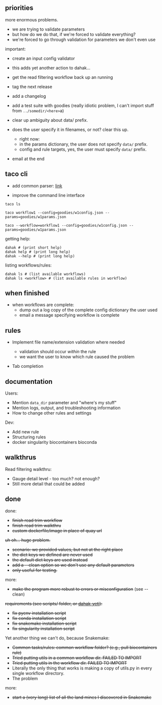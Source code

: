 ## priorities


more enormous problems.
* we are trying to validate parameters
* but how do we do that, if we're forced to validate everything?
* we're forced to go through validation for parameters we don't even use


important:
* create an input config validator
* this adds yet another action to dahak...

* get the read filtering workflow back up an running
* tag the next release 
* add a changelog
* add a test suite with goodies (really idiotic problem, I can't import stuff from `../somedir/<here>`a)

* clear up ambiguity about data/ prefix.
* does the user specify it in filenames, or not? clear this up.
    * right now:
    * in the params dictionary, the user does not specify `data/` prefix.
    * config and rule targets, yes, the user must specify `data/` prefix.

* email at the end


## taco cli

* add common parser: [link](https://github.com/dcppc/dcppc-bot/pull/4/files#diff-d51593b709dedb0cfd088f88515df1a2R180)

* improve the command line interface

```
taco ls

taco workflow1 --config=goodies/w1config.json --params=goodies/w1params.json

taco --workflow=workflow1 --config=goodies/w1config.json --params=goodies/w1params.json
```

getting help:

```
dahak # (print short help)
dahak help # (print long help)
dahak --help # (print long help)
```

listing workflows/rules:

```
dahak ls # (list available workflows)
dahak ls <workflow> # (list available rules in workflow)
```

## when finished

* when workflows are complete:
    * dump out a log copy of the complete config dictionary the user used
    * email a message specifying workflow is complete

## rules

* Implement file name/extension validation where needed
    * validation should occur *within* the rule
    * we want the user to know which rule caused the problem

* Tab completion

## documentation

Users:

* Mention `data_dir` parameter and "where's my stuff"
* Mention logs, output, and troubleshooting information
* How to change other rules and settings

Dev:

* Add new rule
* Structuring rules
* docker singularity biocontainers bioconda


## walkthrus

Read filtering walkthru:
* Gauge detail level - too much? not enough?
* Still more detail that could be added


## done

done:
* <s>finish read trim workflow</s>
* <s>finish read trim walkthru</s>
* <s>custom dockerfile/image in place of quay url</s>

<s>uh oh... huge problem.
* scenario: we provided values, but not at the right place
* the dict keys we defined are never used
* the default dict keys are used instead
* add a --clean option so we don't use any default parameters
* only useful for testing.</s>

more:
* <s>make the program more robust to errors or misconfiguration</s> (see --clean)

<s>requirements (see scripts/ folder, or [dahak-yeti](https://github.com/charlesreid1/dahak-yeti)):
* fix pyenv installation script
* fix conda installation script 
* fix snakemake installation script
* fix singularity installation script</s>

Yet another thing we can't do, because Snakemake:
* <s>Common tasks/rules: common workflow folder? (e.g., pull biocontainers rule)</s>
* <s>Tried putting utils in a common workflow dir. FAILED TO IMPORT</s> 
* <s>Tried putting utils in the workflow dir. FAILED TO IMPORT</s>
* Literally the only thing that works is making a copy of utils.py in every single workflow directory. 
* The problem 

more:
* <s>start a (very long) list of all the land mines I discovered in Snakemake</s>





